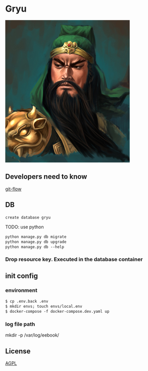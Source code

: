 # Gryu
![](./gryu关羽.jpg)

## Developers need to know
[git-flow](http://nvie.com/posts/a-successful-git-branching-model/)

## DB

`create database gryu`

TODO: use python
    
```
python manage.py db migrate
python manage.py db upgrade
python manage.py db --help
```

### Drop resource key. Executed in the database container


## init config

### environment

```
$ cp .env.back .env
$ mkdir envs; touch envs/local.env
$ docker-compose -f docker-compose.dev.yaml up
```

### log file path

mkdir -p /var/log/eebook/


## License

[AGPL](https://www.gnu.org/licenses/agpl-3.0.en.html)
